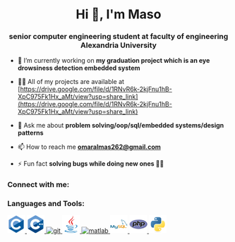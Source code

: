 <h1 align="center">Hi 👋, I'm Maso</h1>
<h3 align="center">senior computer engineering student at faculty of engineering Alexandria University</h3>

- 🔭 I’m currently working on **my graduation project which is an eye drowsiness detection embedded system**

- 👨‍💻 All of my projects are available at [https://drive.google.com/file/d/1RNvR6k-2kjFnu1hB-XpC975Fk1Hx_aMt/view?usp=share_link](https://drive.google.com/file/d/1RNvR6k-2kjFnu1hB-XpC975Fk1Hx_aMt/view?usp=share_link)

- 💬 Ask me about **problem solving/oop/sql/embedded systems/design patterns**

- 📫 How to reach me **omaralmas262@gmail.com**

- ⚡ Fun fact **solving bugs while doing new ones 🐞😂**

<h3 align="left">Connect with me:</h3>
<p align="left">
</p>

<h3 align="left">Languages and Tools:</h3>
<p align="left"> <a href="https://www.cprogramming.com/" target="_blank" rel="noreferrer"> <img src="https://raw.githubusercontent.com/devicons/devicon/master/icons/c/c-original.svg" alt="c" width="40" height="40"/> </a> <a href="https://www.w3schools.com/cpp/" target="_blank" rel="noreferrer"> <img src="https://raw.githubusercontent.com/devicons/devicon/master/icons/cplusplus/cplusplus-original.svg" alt="cplusplus" width="40" height="40"/> </a> <a href="https://git-scm.com/" target="_blank" rel="noreferrer"> <img src="https://www.vectorlogo.zone/logos/git-scm/git-scm-icon.svg" alt="git" width="40" height="40"/> </a> <a href="https://www.java.com" target="_blank" rel="noreferrer"> <img src="https://raw.githubusercontent.com/devicons/devicon/master/icons/java/java-original.svg" alt="java" width="40" height="40"/> </a> <a href="https://www.mathworks.com/" target="_blank" rel="noreferrer"> <img src="https://upload.wikimedia.org/wikipedia/commons/2/21/Matlab_Logo.png" alt="matlab" width="40" height="40"/> </a> <a href="https://www.mysql.com/" target="_blank" rel="noreferrer"> <img src="https://raw.githubusercontent.com/devicons/devicon/master/icons/mysql/mysql-original-wordmark.svg" alt="mysql" width="40" height="40"/> </a> <a href="https://www.php.net" target="_blank" rel="noreferrer"> <img src="https://raw.githubusercontent.com/devicons/devicon/master/icons/php/php-original.svg" alt="php" width="40" height="40"/> </a> <a href="https://www.python.org" target="_blank" rel="noreferrer"> <img src="https://raw.githubusercontent.com/devicons/devicon/master/icons/python/python-original.svg" alt="python" width="40" height="40"/> </a> </p>

